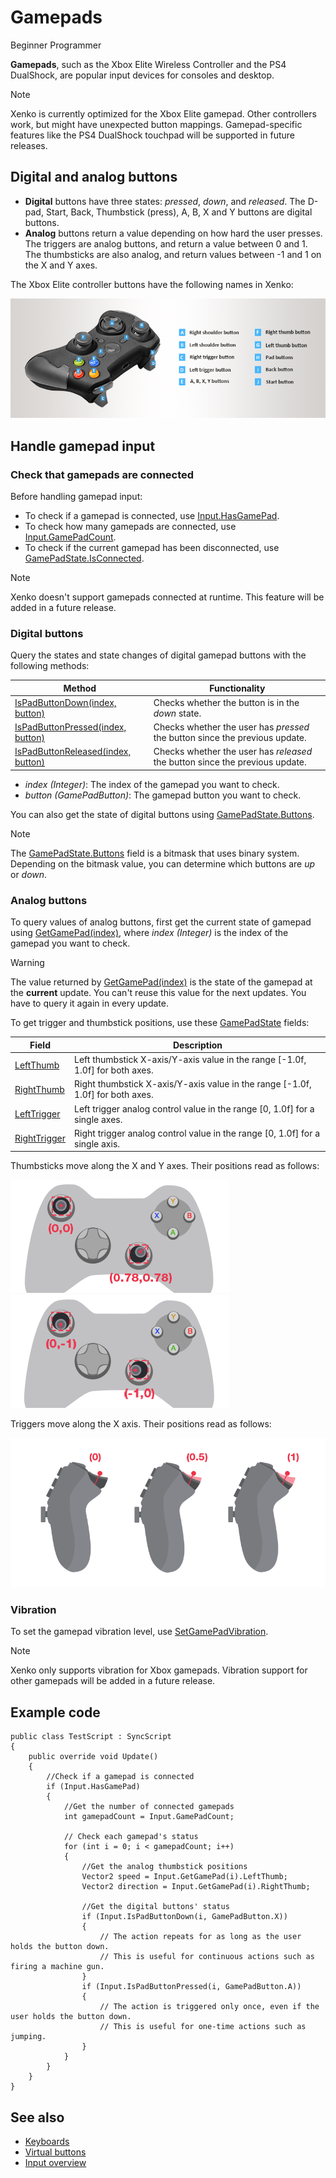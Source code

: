 # Gamepads

<span class="label label-doc-level">Beginner</span>
<span class="label label-doc-audience">Programmer</span>

**Gamepads**, such as the Xbox Elite Wireless Controller and the PS4 DualShock, are popular input devices for consoles and desktop.

> [!Note] 
> Xenko is currently optimized for the Xbox Elite gamepad. Other controllers work, but might have unexpected button mappings. Gamepad-specific features like the PS4 DualShock touchpad will be supported in future releases.

## Digital and analog buttons

* **Digital** buttons have three states: _pressed_, _down_, and _released_.
The D-pad, Start, Back, Thumbstick (press), A, B, X and Y buttons are digital buttons.
* **Analog** buttons return a value depending on how hard the user presses. The triggers are analog buttons, and return a value between 0 and 1. The thumbsticks are also analog, and return values between -1 and 1 on the X and Y axes. 

The Xbox Elite controller buttons have the following names in Xenko:

![Xbox gamepad](media/input-gamepad-standard-gamepad.png)

## Handle gamepad input

### Check that gamepads are connected

Before handling gamepad input:

* To check if a gamepad is connected, use [Input.HasGamePad](xref:SiliconStudio.Xenko.Input.InputManager.HasGamePad).
* To check how many gamepads are connected, use [Input.GamePadCount](xref:SiliconStudio.Xenko.Input.InputManager.GamePadCount).
* To check if the current gamepad has been disconnected, use [GamePadState.IsConnected](xref:SiliconStudio.Xenko.Input.GamePadState.IsConnected).

> [!Note] 
> Xenko doesn't support gamepads connected at runtime. This feature will be added in a future release.

### Digital buttons

Query the states and state changes of digital gamepad buttons with the following methods:

| Method | Functionality |
|----|----|
| [IsPadButtonDown(index, button)](xref:SiliconStudio.Xenko.Input.InputManager.IsPadButtonDown\(System.Int32,SiliconStudio.Xenko.Input.GamePadButton\)) | Checks whether the button is in the _down_ state. |
| [IsPadButtonPressed(index, button)](xref:SiliconStudio.Xenko.Input.InputManager.IsPadButtonPressed\(System.Int32,SiliconStudio.Xenko.Input.GamePadButton\)) | Checks whether the user has _pressed_ the button since the previous update. |
| [IsPadButtonReleased(index, button)](xref:SiliconStudio.Xenko.Input.InputManager.IsPadButtonReleased\(System.Int32,SiliconStudio.Xenko.Input.GamePadButton\)) | Checks whether the user has _released_ the button since the previous update. |

* _index (Integer)_: The index of the gamepad you want to check.
* _button (GamePadButton)_: The gamepad button you want to check.

You can also get the state of digital buttons using [GamePadState.Buttons](xref:SiliconStudio.Xenko.Input.GamePadState.Buttons).

> [!Note] 
> The [GamePadState.Buttons](xref:SiliconStudio.Xenko.Input.GamePadState.Buttons) field is a bitmask that uses binary system. Depending on the bitmask value, you can determine which buttons are _up_ or _down_.

### Analog buttons

To query values of analog buttons, first get the current state of gamepad using 
[GetGamePad(index)](xref:SiliconStudio.Xenko.Input.InputManager.GetGamePad\(System.Int32\)), where _index (Integer)_ is the index of the gamepad you want to check.

> [!WARNING]
> The value returned by [GetGamePad(index)](xref:SiliconStudio.Xenko.Input.InputManager.GetGamePad\(System.Int32\)) is the state of the gamepad at the **current** update. You can't reuse this value for the next updates. You have to query it again in every update.

To get trigger and thumbstick positions, use these 
[GamePadState](xref:SiliconStudio.Xenko.Input.GamePadState) fields:

| Field | Description |
|----|----|
| [LeftThumb](xref:SiliconStudio.Xenko.Input.GamePadState.LeftThumb) | Left thumbstick X-axis/Y-axis value in the range [-1.0f, 1.0f] for both axes. |
| [RightThumb](xref:SiliconStudio.Xenko.Input.GamePadState.RightThumb) | Right thumbstick X-axis/Y-axis value in the range [-1.0f, 1.0f] for both axes. |
| [LeftTrigger](xref:SiliconStudio.Xenko.Input.GamePadState.LeftTrigger) | Left trigger analog control value in the range [0, 1.0f] for a single axes. |
| [RightTrigger](xref:SiliconStudio.Xenko.Input.GamePadState.RightTrigger) | Right trigger analog control value in the range [0, 1.0f] for a single axis. |

Thumbsticks move along the X and Y axes. Their positions read as follows:

![Query thumb position](media/index-gamepad-stick-position-1.png)
![Query thumb position](media/index-gamepad-stick-position-2.png)

Triggers move along the X axis. Their positions read as follows:

![Query trigger position](media/index-gamepad-trigger-position.png)

### Vibration

To set the gamepad vibration level, use 
[SetGamePadVibration](xref:SiliconStudio.Xenko.Input.InputManager.SetGamePadVibration\(System.Int32,System.Single,System.Single\)).

> [!Note] 
> Xenko only supports vibration for Xbox gamepads. Vibration support for other gamepads will be added in a future release.

## Example code

```
public class TestScript : SyncScript
{
	public override void Update()
	{   
		//Check if a gamepad is connected
		if (Input.HasGamePad)
		{
			//Get the number of connected gamepads
			int gamepadCount = Input.GamePadCount;
			
			// Check each gamepad's status
			for (int i = 0; i < gamepadCount; i++)
			{
				//Get the analog thumbstick positions
				Vector2 speed = Input.GetGamePad(i).LeftThumb;
				Vector2 direction = Input.GetGamePad(i).RightThumb;

				//Get the digital buttons' status
				if (Input.IsPadButtonDown(i, GamePadButton.X))
				{
					// The action repeats for as long as the user holds the button down.
					// This is useful for continuous actions such as firing a machine gun.
				}
				if (Input.IsPadButtonPressed(i, GamePadButton.A))
				{
					// The action is triggered only once, even if the user holds the button down.
					// This is useful for one-time actions such as jumping.
				}
			}
		}
	}
}
```
## See also
* [Keyboards](keyboards.md)
* [Virtual buttons](virtual-buttons.md)
* [Input overview](index.md)